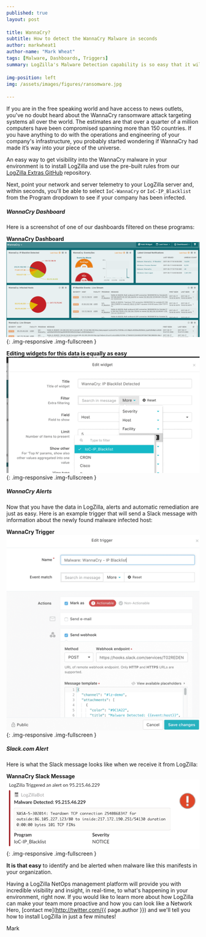 ```yaml
---
published: true
layout: post

title: WannaCry?
subtitle: How to detect the WannaCry Malware in seconds
author: markwheat1
author-name: "Mark Wheat"
tags: [Malware, Dashboards, Triggers]
summary: LogZilla's Malware Detection capability is so easy that it will make you wannacry...

img-position: left
img: /assets/images/figures/ransomware.jpg

---
```


 If you are in the free speaking world and have access to news outlets, you've no doubt heard about the WannaCry ransomware attack targeting systems all over the world.  The estimates are that over a quarter of a million computers have been compromised spanning more than 150 countries.  If you have anything to do with the operations and engineering of your company's infrastructure, you probably started wondering if WannaCry had made it’s way into your piece of the universe. 

 An easy way to get visibility into the WannaCry malware in your environment is to install LogZilla and use the pre-built rules from our [LogZilla Extras GitHub](http://bit.ly/2qumD4C) repository.
 
 Next, point your network and server telemetry to your LogZilla server and, within seconds, you'll be able to select `IoC-WannaCry` or `IoC-IP_Blacklist` from the Program dropdown to see if your company has been infected. 

##### WannaCry Dashboard
Here is a screenshot of one of our dashboards filtered on these programs:

**WannaCry Dashboard**
![WannaCry](/assets/images/blog/post_images/wannacry/wannacry-dashboard.png){: .img-responsive .img-fullscreen }

**Editing widgets for this data is equally as easy**
![WannaCry](/assets/images/blog/post_images/wannacry/wannacry-widget-edit.png){: .img-responsive .img-fullscreen }

##### WannaCry Alerts
Now that you have the data in LogZilla, alerts and automatic remediation are just as easy.  Here is an example trigger that will send a Slack message with information about the newly found malware infected host:

**WannaCry Trigger**
![Trigger](/assets/images/blog/post_images/wannacry/wannacry-trigger-config.png){: .img-responsive .img-fullscreen }

##### Slack.com Alert

Here is what the Slack message looks like when we receive it from LogZilla:

**WannaCry Slack Message**
![WannaCry Slack Alert](/assets/images/blog/post_images/wannacry/wannacry-slack.png){: .img-responsive .img-fullscreen }

**It is that easy** to identify and be alerted when malware like this manifests in your organization. 

Having a LogZilla NetOps management platform will provide you with incredible visibility and insight, in real-time, to what's happening in your environment, right now. If you would like to learn more about how LogZilla can make your team more proactive and how you can look like a Network Hero, [contact me](http://twitter.com/{{ page.author }}) and we'll tell you how to install LogZilla in just a few minutes!

Mark
